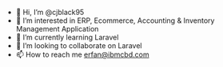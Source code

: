 - 👋 Hi, I’m @cjblack95
- 👀 I’m interested in ERP, Ecommerce, Accounting & Inventory Management Application
- 🌱 I’m currently learning Laravel
- 💞️ I’m looking to collaborate on Laravel
- 📫 How to reach me erfan@ibmcbd.com

<!---
cjblack95/cjblack95 is a ✨ special ✨ repository because its `README.md` (this file) appears on your GitHub profile.
You can click the Preview link to take a look at your changes.
--->
